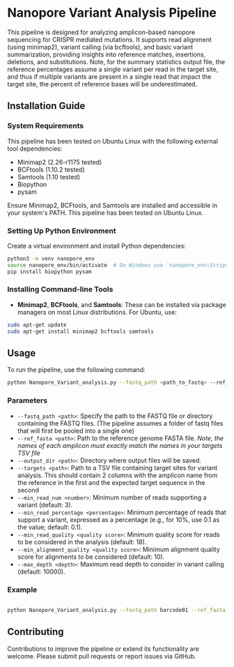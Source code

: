 # Nanopore Variant Analysis Pipeline

This pipeline is designed for analyzing amplicon-based nanopore sequencing for CRISPR mediated mutations. It supports read alignment (using minimap2), variant calling (via bcftools), and basic variant summarization, providing insights into reference matches, insertions, deletions, and substitutions. Note, for the summary statistics output file, the reference percentages assume a single variant per read in the target site, and thus if multiple variants are present in a single read that impact the target site, the percent of reference bases will be underestimated.

## Installation Guide

### System Requirements

This pipeline has been tested on Ubuntu Linux with the following external tool dependencies:

- Minimap2 (2.26-r1175 tested)
- BCFtools (1.10.2 tested)
- Samtools (1.10 tested)
- Biopython
- pysam

Ensure Minimap2, BCFtools, and Samtools are installed and accessible in your system's PATH. This pipeline has been tested on Ubuntu Linux.

### Setting Up Python Environment

Create a virtual environment and install Python dependencies:

```sh
python3 -m venv nanopore_env
source nanopore_env/bin/activate  # On Windows use `nanopore_env\Scripts\activate`
pip install biopython pysam
```
### Installing Command-line Tools

- **Minimap2**, **BCFtools**, and **Samtools**: These can be installed via package managers on most Linux distributions. For Ubuntu, use:

```bash
sudo apt-get update
sudo apt-get install minimap2 bcftools samtools
```
## Usage

To run the pipeline, use the following command:

```bash
python Nanopore_Variant_analysis.py --fastq_path <path_to_fastq> --ref_fasta <path_to_ref_fasta> --output_dir <output_directory> --targets <path_to_targets> --min_read_num <min_read> --min_read_percentage <min_percentage> --min_read_quality <min_quality> --min_alignment_quality <min_align_quality> --max_depth <max_depth>
```
### Parameters

- `--fastq_path <path>`: Specify the path to the FASTQ file or directory containing the FASTQ files. (The pipeline assumes a folder of fastq files that will first be pooled into a single one)
- `--ref_fasta <path>`: Path to the reference genome FASTA file. *Note, the names of each amplicon must exactly match the names in your targets TSV file*
- `--output_dir <path>`: Directory where output files will be saved.
- `--targets <path>`: Path to a TSV file containing target sites for variant analysis. This should contain 2 columns with the amplicon name from the reference in the first and the expected target sequence in the second
- `--min_read_num <number>`: Minimum number of reads supporting a variant (default: 3).
- `--min_read_percentage <percentage>`: Minimum percentage of reads that support a variant, expressed as a percentage (e.g., for 10%, use 0.1 as the value; default: 0.1).
- `--min_read_quality <quality score>`: Minimum quality score for reads to be considered in the analysis (default: 18).
- `--min_alignment_quality <quality score>`: Minimum alignment quality score for alignments to be considered (default: 10).
- `--max_depth <depth>`: Maximum read depth to consider in variant calling (default: 10000).

### Example

```sh

python Nanopore_Variant_analysis.py --fastq_path barcode01 --ref_fasta SRSF2_offtargets.fasta --output_dir barcode01_out --targets Targets.txt --min_read_num 3 --min_read_percentage 0.1 --min_read_quality 16 --min_alignment_quality 16 --max_depth 10000
```

## Contributing

Contributions to improve the pipeline or extend its functionality are welcome. Please submit pull requests or report issues via GitHub.

